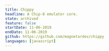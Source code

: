 ```yaml
---
title: Chippy
headline: A Chip-8 emulator core.
state: archived
feature: false 
startDate: 11-06-2019 
endDate: 11-06-2019 
github: https://github.com/magnetardev/chippy
languages: [javascript]
---
```

